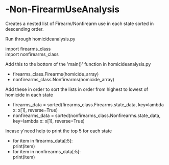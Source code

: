 # -Non-FirearmUseAnalysis

Creates a nested list of Firearm/Nonfirearm use in each state sorted in descending order.

Run through homicideanalysis.py

import firearms_class<br />
import nonfirearms_class

Add this to the bottom of the 'main()' function in homicideanalysis.py
  - firearms_class.Firearms(homicide_array)<br />
  - nonfirearms_class.Nonfirearms(homicide_array)<br />

Add these in order to sort the lists in order from highest to lowest of homicide in each state
  - firearms_data = sorted(firearms_class.Firearms.state_data, key=lambda x: x[1], reverse=True)<br />
  - nonfirearms_data = sorted(nonfirearms_class.Nonfirearms.state_data, key=lambda x: x[1], reverse=True)<br />
  
Incase y'need help to print the top 5 for each state
  -  for item in firearms_data[:5]:<br />
        print(item)<br />
  -  for item in  nonfirearms_data[:5]:<br />
        print(item)
